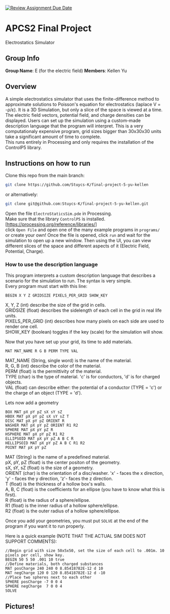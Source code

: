 [![Review Assignment Due Date](https://classroom.github.com/assets/deadline-readme-button-24ddc0f5d75046c5622901739e7c5dd533143b0c8e959d652212380cedb1ea36.svg)](https://classroom.github.com/a/syDSSnTt)
# APCS2 Final Project
Electrostatics Simulator

## Group Info
**Group Name**: E (for the electric field)
**Members**: Kellen Yu

## Overview
A simple electrostatics simulator that uses the finite-difference method to approximate solutions to Poisson's equation for electrostatics (laplace V = -ρ/ε). It is a 3D Simulation, but only a slice of the space is viewed at a time. The electric field vectors, potential field, and charge densities can be displayed. Users can set up the simulation using a custom-made description language that the program will interpret. This is a very computationaly expensive program, grid sizes bigger than 30x30x30 units take a significant amount of time to complete. 
<br>
This runs entirely in Processing and only requires the installation of the ControlP5 library. 

## Instructions on how to run
Clone this repo from the main branch:
```bash
git clone https://github.com/Stuycs-K/final-project-5-yu-kellen
```
or alternatively:
```bash
git clone git@github.com:Stuycs-K/final-project-5-yu-kellen.git
```
Open the file ```ElectroStaticsSim.pde``` in Processing.
<br>
Make sure that the library ```ControlP5``` is installed. <br>
[https://processing.org/reference/libraries/]
<br>
click ```Open File``` and open one of the many example programs in ```programs/``` or create your own! Once the file is opened, click ```run``` and wait for the simulation to open up a new window. Then using the UI, you can view different slices of the space and different aspects of it (Electric Field, Potential, Charge). 

### How to use the description language
This program interprets a custom description language that describes a scenario for the simulation to run. The syntax is very simple. 
<br>
Every program must start with this line:

```
BEGIN X Y Z GRIDSIZE PIXELS_PER_GRID SHOW_KEY 
```

X, Y, Z (int) describe the size of the grid in cells. <br>
GRIDSIZE (float) describes the sidelength of each cell in the grid in real life units. <br>
PIXELS_PER_GRID (int) describes how many pixels on each side are used to render one cell. <br>
SHOW_KEY (boolean) toggles if the key (scale) for the simulation will show. <br>

Now that you have set up your grid, its time to add materials.
```
MAT MAT_NAME R G B PERM TYPE VAL
```
MAT_NAME (String, single word) is the name of the material. <br>
R, G, B (int) describe the color of the material. <br>
PERM (float) is the permittivity of the material. <br>
TYPE (char) is the type of material. 'c' is for conductors, 'd' is for charged objects. <br>
VAL (float) can describe either: the potential of a conductor (TYPE = 'c') or the charge of an object (TYPE = 'd'). <br>

Lets now add a geometry
```
BOX MAT pX pY pZ sX sY sZ
HBOX MAT pX pY pZ sX sY sZ T
DISC MAT pX pY pZ ORIENT R
WASHER MAT pX pY pZ ORIENT R1 R2
SPHERE MAT pX pY pZ R
HSPHERE MAT pX pY pZ R1 R2
ELLIPSOID MAT pX pY pZ A B C R
HELLIPSOID MAT pX pY pZ A B C R1 R2
POINT MAT pX pY pZ
```
MAT (String) is the name of a predefined material. <br>
pX, pY, pZ (float) is the center positon of the geometry. <br>
sX, sY, sZ (float) is the size of a geometry. <br>
ORIENT (char) is the orientation of a disc/washer. 'x' - faces the x direction, 'y' - faces the y direction, 'z'- faces the z direction. <br>
T (float) is the thickness of a hollow box's walls. <br>
A, B, C (float) is the coefficients for an ellipse (you have to know what this is first). <br>
R (float) is the radius of a sphere/ellipse. <br>
R1 (float) is the inner radius of a hollow sphere/ellipse. <br>
R2 (float) is the outer radius of a hollow sphere/ellipse. <br>

Once you add your geometries, you must put ```SOLVE``` at the end of the program if you want it to run properly. <br>

Here is a quick example (NOTE THAT THE ACTUAL SIM DOES NOT SUPPORT COMMENTS): 
```
//Begin grid with size 50x5x50, set the size of each cell to .001m. 10 pixels per cell, show key.
BEGIN 50 5 50 .001 10 true 
//Define materials, both charged substances
MAT posCharge 240 240 0 8.85418782E-12 d 10
MAT negCharge 120 0 120 8.85418782E-12 d -10
//Place two spheres next to each other
SPHERE posCharge -7 0 0 4
SPHERE negCharge  7 0 0 4
SOLVE
```

## Pictures!





